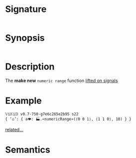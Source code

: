 # Signature
```vikid-signature
```

# Synopsis
```vikid-synopsis
```

# Description
The __make new__ `numeric range` function [lifted on signals](/refman/concepts/pure_functions)

# Example
```vikid-script
𝕍i𝕂i𝔻 v0.7-750-g7e6c265e2b95 s22
{ ‘⌂’: { a👁: 🏭.«numericRange»(⟨0 0 1⟩, ⟨1 1 0⟩, 10) } }
```


[related...](https://en.wikipedia.org/wiki/Array_data_structure)

# Semantics
